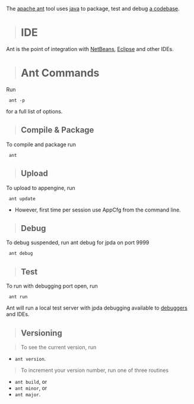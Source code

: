 The [apache ant](http://ant.apache.org/) tool uses [java](http://java.sun.com/) to package, test and debug [a codebase](Application.md).

> # IDE #

Ant is the point of integration with [NetBeans](http://www.netbeans.org/), [Eclipse](http://www.eclipse.org/) and other IDEs.

> # Ant Commands #

Run

```
 ant -p
```

for a full list of options.

> ## Compile & Package ##

To compile and package run

```
 ant 
```

> ## Upload ##

To upload to appengine, run
```
 ant update
```

  * However, first time per session use AppCfg from the command line.

> ## Debug ##

To debug suspended, run ant debug for jpda on port 9999
```
 ant debug
```

> ## Test ##

To run with debugging port open, run
```
 ant run
```

Ant will run a local test server with jpda debugging available to [debuggers](http://code.google.com/p/jswat/) and IDEs.


> ## Versioning ##

> To see the current version, run
  * `ant version`.

> To increment your version number, run one of three routines
  * `ant build`, or
  * `ant minor`,  or
  * `ant major`.
